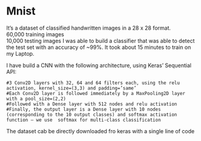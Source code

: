# Mnist
It’s a dataset of classified handwritten images in a 28 x 28 format.      
60,000 training images     
10,000 testing images
I was able to build a classifier that was able to detect the test set with an accuracy of ~99%. It took about 15 minutes to train on my Laptop.



I have build a CNN with the following architecture, using Keras’ Sequential API:

    #3 Conv2D layers with 32, 64 and 64 filters each, using the relu activation, kernel_size=(3,3) and padding=’same’
    #Each Conv2D layer is followed immediately by a MaxPooling2D layer with a pool_size=(2,2)
    #Followed with a Dense layer with 512 nodes and relu activation
    #Finally, the output layer is a Dense layer with 10 nodes (corresponding to the 10 output classes) and softmax activation function — we use  softmax for multi-class classification

The dataset cab be directly downloaded fro keras with a single line of code
